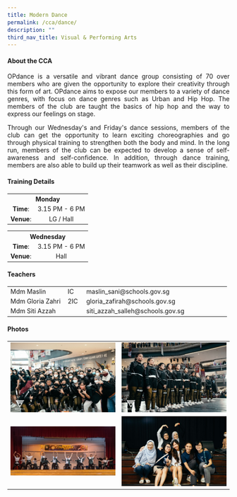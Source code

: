 ```yaml
---
title: Modern Dance
permalink: /cca/dance/
description: ""
third_nav_title: Visual & Performing Arts
---
```


<div align="justify">
<h4>About the CCA</h4>
<p>OPdance is a versatile and vibrant dance group consisting of 70 over members who are given the opportunity to explore their creativity through this form of art. OPdance aims to expose our members to a variety of dance genres, with focus on dance genres such as Urban and Hip Hop. The members of the club are taught the basics of hip hop and the way to express our feelings on stage.&nbsp;</p>
<p>Through our Wednesday's and Friday's dance sessions, members of the club can get the opportunity to learn exciting choreographies and go through physical training to strengthen both the body and mind. In the long run, members of the club can be expected to develop a sense of self-awareness and self-confidence. In addition, through dance training, members are also able to build up their teamwork as well as their discipline.</p>
<h4>Training Details</h4>
<table>
<tbody>
<tr>
<th style="text-align: center;" colspan="2">Monday</th>
</tr>
<tr>
<td style="text-align: center;"><strong>Time</strong>:</td>
<td style="text-align: center;">3.15 PM - 6 PM</td>
</tr>
<tr>
<td style="text-align: center;"><strong>Venue</strong>:</td>
<td style="text-align: center;">LG / Hall</td>
</tr>
</tbody>
</table>
<table>
<tbody>
<tr>
<th style="text-align: center;" colspan="2">Wednesday</th>
</tr>
<tr>
<td style="text-align: center;"><strong>Time</strong>:</td>
<td style="text-align: center;">3.15 PM - 6 PM</td>
</tr>
<tr>
<td style="text-align: center;"><strong>Venue</strong>:</td>
<td style="text-align: center;">Hall</td>
</tr>
</tbody>
</table>
</div>
<div>
<h4>Teachers</h4>
<table style="width: 498px;">
<tbody>
<tr>
<td style="width: 123.25px;">Mdm Maslin</td>
<td style="width: 29.0625px;">IC</td>
<td style="width: 323.688px;">maslin_sani@schools.gov.sg</td>
</tr>
<tr>
<td style="width: 123.25px;">Mdm Gloria Zahri</td>
<td style="width: 29.0625px;">2IC</td>
<td style="width: 323.688px;">gloria_zafirah@schools.gov.sg</td>
</tr>
<tr>
<td style="width: 123.25px;">Mdm&nbsp;Siti Azzah</td>
<td style="width: 29.0625px;">&nbsp;</td>
<td style="width: 323.688px;">siti_azzah_salleh@schools.gov.sg</td>
</tr>
</tbody>
</table>
<h4>Photos</h4>
<table><tr><td><img src="/images/CCA/Dance/dance(2).jpeg"></td><td><img src="/images/CCA/Dance/dance3).jpeg"></td></tr>
<tr><td style="vertical-align: middle"><img src="/images/CCA/Dance/dance%209.jpeg"></td><td><img src="/images/CCA/Dance/dance6.jpeg"></td></tr>
</table>
</div>
